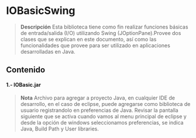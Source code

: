 # IOBasicSwing
> **Descripción** Esta biblioteca tiene como fin realizar funciones básicas de entrada/salida (I/O) utilizando Swing (JOptionPane).Provee dos clases que se explican en este documento, así como las funcionalidades que provee para ser utilizado en aplicaciones desarrolladas en Java.
## Contenido
#### 1.- IOBasic.jar
> **Nota** Archivo para agregar a proyecto Java, en cualquier IDE de desarrollo, en el caso de eclipse, puede agregarse como biblioteca de usuario registrandolo en preferencias de Java. Revisar la pantalla siguiente que se activa cuando vamos al menu principal de eclipse y desde la opción de windows seleccionamos preferencias, se indica Java, Build Path y User libraries.

